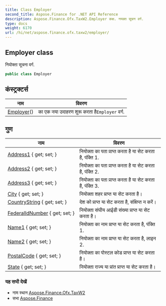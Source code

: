 ```yaml
---
title: Class Employer
second_title: Aspose.Finance for .NET API Reference
description: Aspose.Finance.Ofx.TaxW2.Employer कक्ष. नयक्त सूचन वर्ग.
type: docs
weight: 6170
url: /hi/net/aspose.finance.ofx.taxw2/employer/
---
```

## Employer class

नियोक्ता सूचना वर्ग.

```csharp
public class Employer
```

## कंस्ट्रक्टर्स

| नाम | विवरण |
| --- | --- |
| [Employer](employer/)() | का एक नया उदाहरण शुरू करता है`Employer` वर्ग. |

## गुण

| नाम | विवरण |
| --- | --- |
| [Address1](../../aspose.finance.ofx.taxw2/employer/address1/) { get; set; } | नियोक्ता का पता प्राप्त करता है या सेट करता है, पंक्ति 1. |
| [Address2](../../aspose.finance.ofx.taxw2/employer/address2/) { get; set; } | नियोक्ता का पता प्राप्त करता है या सेट करता है, पंक्ति 2. |
| [Address3](../../aspose.finance.ofx.taxw2/employer/address3/) { get; set; } | नियोक्ता का पता प्राप्त करता है या सेट करता है, पंक्ति 3. |
| [City](../../aspose.finance.ofx.taxw2/employer/city/) { get; set; } | नियोक्ता शहर प्राप्त या सेट करता है। |
| [CountryString](../../aspose.finance.ofx.taxw2/employer/countrystring/) { get; set; } | देश को प्राप्त या सेट करता है, संक्षिप्त न करें। |
| [FederalIdNumber](../../aspose.finance.ofx.taxw2/employer/federalidnumber/) { get; set; } | नियोक्ता संघीय आईडी संख्या प्राप्त या सेट करता है। |
| [Name1](../../aspose.finance.ofx.taxw2/employer/name1/) { get; set; } | नियोक्ता का नाम प्राप्त या सेट करता है, पंक्ति 1. |
| [Name2](../../aspose.finance.ofx.taxw2/employer/name2/) { get; set; } | नियोक्ता का नाम प्राप्त या सेट करता है, लाइन 2. |
| [PostalCode](../../aspose.finance.ofx.taxw2/employer/postalcode/) { get; set; } | नियोक्ता का पोस्टल कोड प्राप्त या सेट करता है। |
| [State](../../aspose.finance.ofx.taxw2/employer/state/) { get; set; } | नियोक्ता राज्य या प्रांत प्राप्त या सेट करता है। |

### यह सभी देखें

* नाम स्थान [Aspose.Finance.Ofx.TaxW2](../../aspose.finance.ofx.taxw2/)
* सभा [Aspose.Finance](../../)


